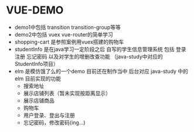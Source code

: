 # VUE-DEMO
* demo1中包括 transition transition-group等等
* demo2中包括 vuex vue-router的简单学习
* shopping-cart 是参照案例用vuex搭建的购物车
* studentInfo 是在java学习一定阶段之后 自写的学生信息管理系统 包括 登录注册 忘记密码 以及对学生的增删改查功能 （java-study中对应的 StudentInfo项目）
* elm 是模仿饿了么的一个demo 目前还在制作当中 后台对应 java-study 中的 elm 目前实现的功能
  * 搜索地址
  * 展示店铺列表（暂未实现按距离显示）
  * 展示店铺商品 
  * 购物车
  * 用户登录、登出与注册
  * 忘记密码，修改密码(ing...)
